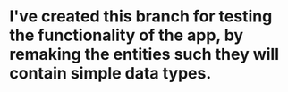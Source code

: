 # I've created this branch for testing the functionality of the app, by remaking the entities such they will contain simple data types.

